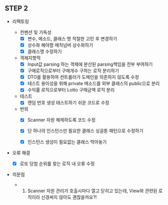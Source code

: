 ## STEP 2

- 리팩토링

  - 컨벤션 및 가독성
    - [x] 변수, 메소드, 클래스 명 적절한 고민 후 변경하기
    - [x] 상수화 해야할 매직넘버 상수화하기
    - [x] 클래스명 수정하기
    
  - 객체지향적
    - [x] Input값 parsing 하는 객체에 분산된 parsing책임을 전부 부여하기
    - [x] 구매로직으로부터 구매개수 구하는 로직 분리하기
    - [x] DTO를 활용하여 컨트롤러가 도메인을 의존하지 않도록 수정
    - [X] 테스트 용이성을 위해 private 메소드를 외부 클래스의 public으로 분리
    - [X] 수익률 로직으로부터 Lotto 구매금액 로직 분리
  
  - 테스트
    - [x] 랜덤 번호 생성 테스트하기 쉬운 코드로 수정
  
  - 번외
    - [x] Scanner 자원 해제하도록 코드 수정
    - [x] 단 하나의 인스턴스만 필요한 클래스 싱글톤 패턴으로 수정하기
    - [x] 인스턴스 생성이 필요없는 클래스 막아놓기


- 오류 해결
    - [X] 로또 당첨 순위를 찾는 로직 내 오류 수정

- 의문점
  - 1. Scanner 자원 관리가 호출시마다 열고 닫히고 있는데, View와 관련된 로직이라 신경써지 않아도 괜찮을까요?!
